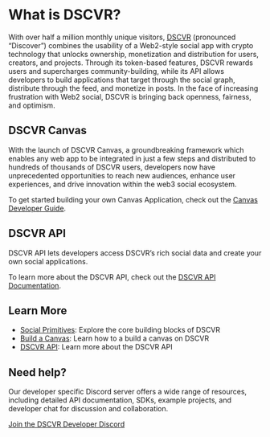 # What is DSCVR?

With over half a million monthly unique visitors, [DSCVR](https://www.dscvr.one) (pronounced “Discover”) combines the usability of a Web2-style social app with crypto technology that unlocks ownership, monetization and distribution for users, creators, and projects. Through its token-based features, DSCVR rewards users and supercharges community-building, while its API allows developers to build applications that target through the social graph, distribute through the feed, and monetize in posts. In the face of increasing frustration with Web2 social, DSCVR is bringing back openness, fairness, and optimism.

## DSCVR Canvas

With the launch of DSCVR Canvas, a groundbreaking framework which enables any web app to be integrated in just a few steps and distributed to hundreds of thousands of DSCVR users, developers now have unprecedented opportunities to reach new audiences, enhance user experiences, and drive innovation within the web3 social ecosystem.

To get started building your own Canvas Application, check out the [Canvas Developer Guide](./build/dscvr-canvas/index.md).

## DSCVR API

DSCVR API lets developers access DSCVR’s rich social data and create your own social applications. 

To learn more about the DSCVR API, check out the [DSCVR API Documentation](./build/dscvr-api/index.md).

## Learn More

- [Social Primitives](/introduction/social-primitives): Explore the core building blocks of DSCVR
- [Build a Canvas](./build/dscvr-canvas/index.md): Learn how to a build a canvas on DSCVR
- [DSCVR API](./build/dscvr-api/index.md): Learn more about the DSCVR API

## Need help?
Our developer specific Discord server offers a wide range of resources, including detailed API documentation, SDKs, example projects, and developer chat for discussion and collaboration. 

[Join the DSCVR Developer Discord](https://discord.gg/DX4CaFph3s)
